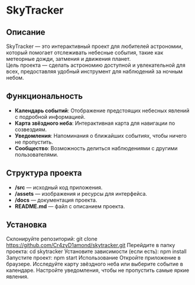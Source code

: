 # SkyTracker

## Описание
SkyTracker — это интерактивный проект для любителей астрономии, который помогает отслеживать небесные события, такие как метеорные дожди, затмения и движения планет.  
Цель проекта — сделать астрономию доступной и увлекательной для всех, предоставляя удобный инструмент для наблюдений за ночным небом.

## Функциональность
- **Календарь событий**: Отображение предстоящих небесных явлений с подробной информацией.
- **Карта звёздного неба**: Интерактивная карта для навигации по созвездиям.
- **Уведомления**: Напоминания о ближайших событиях, чтобы ничего не пропустить.
- **Сообщество**: Возможность делиться наблюдениями с другими пользователями.

## Структура проекта
- **/src** — исходный код приложения.
- **/assets** — изображения и ресурсы для интерфейса.
- **/docs** — документация проекта.
- **README.md** — файл с описанием проекта.

## Установка
Склонируйте репозиторий:
git clone https://github.com/Cr4zyD1amond/skytracker.git
Перейдите в папку проекта: cd skytracker
Установите зависимости (если есть): npm install
Запустите проект: npm start
Использование
Откройте приложение в браузере.
Исследуйте карту звёздного неба или выберите событие в календаре.
Настройте уведомления, чтобы не пропустить самые яркие явления.
